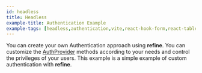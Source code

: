 ```yaml
---
id: headless
title: Headless
example-title: Authentication Example
example-tags: [headless,authentication,vite,react-hook-form,react-table]
---
```


You can create your own Authentication approach using **refine**. You can customize the [AuthProvider](/docs/api-reference/core/providers/auth-provider/) methods according to your needs and control the privileges of your users. This example is a simple example of custom authentication with **refine**.

<StackblitzExample path="auth-headless" />